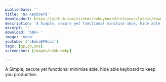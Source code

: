 ```yaml
---
publishDate: ''
title: 'No Keyboard'
downloadurl: https://github.com/visnkmr/nokeyboard/releases/latest/download/app-release.apk
description: 'A Simple, secure yet functional minimise able, hide able keyboard to keep you productive.'
excerpt: ''
download: '50k+ '
image: 'nokb'
youtube: ['cEaka8F9coc']
tags: [gp,gh,aos]
screenshot: [images/nokb.webp]

---
```


A Simple, secure yet functional minimise able, hide able keyboard to keep you productive.